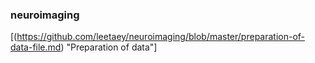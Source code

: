 ### neuroimaging


[(https://github.com/leetaey/neuroimaging/blob/master/preparation-of-data-file.md) "Preparation of data"]
